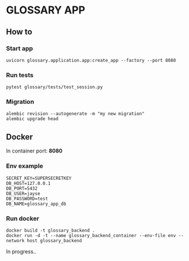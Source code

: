 # GLOSSARY APP

## How to

### Start app

    uvicorn glossary.application.app:create_app --factory --port 8080

### Run tests

    pytest glossary/tests/test_session.py

### Migration

    alembic revision --autogenerate -m "my new migration"
    alembic upgrade head

## Docker

In container port: **8080**

### Env example

    SECRET_KEY=SUPERSECRETKEY
    DB_HOST=127.0.0.1
    DB_PORT=5432
    DB_USER=jayse
    DB_PASSWORD=test
    DB_NAME=glossary_app_db

### Run docker

    docker build -t glossary_backend .
    docker run -d -t --name glossary_backend_container --env-file env --network host glossary_backend

In progress..
